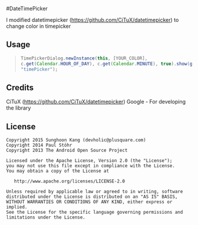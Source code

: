 #DateTimePicker

I modified datetimepicker (https://github.com/CiTuX/datetimepicker) to change color in timepicker

## Usage

>```java
> TimePickerDialog.newInstance(this, [YOUR_COLOR], 
> c.get(Calendar.HOUR_OF_DAY), c.get(Calendar.MINUTE), true).show(getFragmentManager(), 
> "timePicker");
                
## Credits

CiTuX (https://github.com/CiTuX/datetimepicker)
Google - For developing the library

## License

    Copyright 2015 Sunghoon Kang (devholic@plusquare.com)
    Copyright 2014 Paul Stöhr
    Copyright 2013 The Android Open Source Project

    Licensed under the Apache License, Version 2.0 (the "License");
    you may not use this file except in compliance with the License.
    You may obtain a copy of the License at

       http://www.apache.org/licenses/LICENSE-2.0

    Unless required by applicable law or agreed to in writing, software
    distributed under the License is distributed on an "AS IS" BASIS,
    WITHOUT WARRANTIES OR CONDITIONS OF ANY KIND, either express or implied.
    See the License for the specific language governing permissions and
    limitations under the License.
